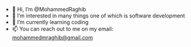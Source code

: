 - 👋 Hi, I’m @MohammedRaghib
- 👀 I’m interested in many things one of which is software development
- 🌱 I’m currently learning coding
- 📫 You can reach out to me on my email: mohammedmraghib@gmail.com
<!---
MohammedRaghib/MohammedRaghib is a ✨ special ✨ repository because its `README.md` (this file) appears on your GitHub profile.
You can click the Preview link to take a look at your changes.
--->
